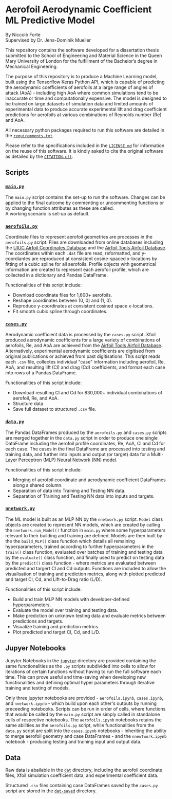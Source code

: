# Aerofoil Aerodynamic Coefficient ML Predictive Model

By Niccolò Forte  
Supervised by Dr. Jens-Dominik Mueller

This repository contains the software developed for a dissertation thesis submitted to the School of Engineering and 
Material Science in the Queen Mary University of London for the fulfillment of the Bachelor’s degree in Mechanical 
Engineering.

The purpose of this repository is to produce a Machine Learning model, built using the Tensorflow Keras Python API, 
which is capable of predicting the aerodynamic coefficients of aerofoils at a large range of angles of attack (AoA) - 
including high AoA where common simulations tend to be inaccurate or time and computationally expensive. The model is
designed to be trained on large datasets of simulation data and limited amounts of experimental data to produce accurate
experimental lift and drag coefficient predictions for aerofoils at various combinations of Reynolds number (Re) and AoA.

All necessary python packages required to run this software are detailed in the
[`requiremments.txt`](https://github.com/niccoforte/Aerofoil-Aerodynamic-Coefficients-ML-Predictive-Model/blob/main/requirements.txt).

Please refer to the specifications included in the 
[`LICENSE.md`](https://github.com/niccoforte/Aerofoil-Aerodynamic-Coefficients-ML-Predictive-Model/blob/main/LICENSE.md) 
for information on the reuse of this software. It is kindly asked to cite the original software as detailed by the 
[`CITATION.cff`](https://github.com/niccoforte/Aerofoil-Aerodynamic-Coefficients-ML-Predictive-Model/blob/main/CITATION.cff).

## Scripts

###  [`main.py`](https://github.com/niccoforte/Aerofoil-Aerodynamic-Coefficients-ML-Predictive-Model/blob/main/main.py)

The `main.py` script contains the set-up to run the software. Changes can be applied to the final outcome by commenting 
or uncommenting functions or by changing function attributes as these are called.  
A working scenario is set-up as default.

### [`aerofoils.py`](https://github.com/niccoforte/Aerofoil-Aerodynamic-Coefficients-ML-Predictive-Model/blob/main/aerofoils.py)

Coordinate files to represent aerofoil geometries are processes in the `aerofoils.py` script. Files are downloaded from 
online databases including the [UIUC Airfoil Coordinates Database](https://m-selig.ae.illinois.edu/ads/coord_database.html) 
and the [Airfoil Tools Airfoil Database](http://airfoiltools.com/search/airfoils). The coordinates within each `.dat` 
file are read, reformatted, and y-coordiantes are reproduced at consistent cosine-spaced x-locations by fitting of a 
cubic spline for all aerofoils. Profile objects with geometrical information are created to represent each aerofoil 
profile, which are collected in a dictionary and Pandas DataFrame.

Functionalities of this script include:
- Download coordinate files for 1,600+ aerofoils.
- Reshape coordinates between (0, 0) and (1, 0).
- Reproduce y-coordinates at consistent cosined space x-locations.
- Fit smooth cubic spline through coordinates.

###  [`cases.py`](https://github.com/niccoforte/Aerofoil-Aerodynamic-Coefficients-ML-Predictive-Model/blob/main/cases.py)

Aerodynamic coefficient data is processed by the `cases.py` script. Xfoil produced aerodynamic coefficients for a large 
variety of combinations of aerofoils, Re, and AoA are achieved from the 
[Airfoil Tools Airfoil Database](http://airfoiltools.com/search/airfoils). Alternatively, experimental aerodynamic 
coefficients are digitised from original publications or achieved from past digitisations. This script reads each 
`.csv` file, collectes individual "case" information including aerofoil, Re, AoA, and resulting lift (Cl) and drag (Cd)
coefficients, and format each case into rows of a Pandas DataFrame.

Functionalities of this script include:
- Download resulting Cl and Cd for 830,000+ individual combinations of aerofoil, Re, and AoA.
- Structure data.
- Save full dataset to structured `.csv` file.

###  [`data.py`](https://github.com/niccoforte/Aerofoil-Aerodynamic-Coefficients-ML-Predictive-Model/blob/main/data.py)

The Pandas DataFrames produced by the `aerofoils.py` and `cases.py` scripts are merged together in the `data.py` script
in order to produce one single DataFrame including the aerofoil profile coordinates, Re, AoA, Cl and Cd for each case. 
The cases in the final DataFrame are processed into testing and training data, and further into inputs and output (or 
target) data for a Multi-Layer Perceptron (MLP) Neural Network (NN) model.

Functionalities of this script include:
- Merging of aerofoil coordinate and aerodynamic coefficient DataFrames along a shared column.
- Separation of data into Training and Testing NN data.
- Separation of Training and Testing NN data into inputs and targets.

###  [`nnetwork.py`](https://github.com/niccoforte/Aerofoil-Aerodynamic-Coefficients-ML-Predictive-Model/blob/main/nnetwork.py)

The ML model is built as an MLP NN by the `nnetwork.py` script. `Model` class objects are created to represent NN 
models, which are created by calling the `nnetwork.run_Model()` function in `main.py` where some hyperparameters 
relevant to their building and training are defined. Models are then built by the the `build_MLP()` class function 
which details all remaining hyperparameters, trained according to further hyperparameters in the `train()` class 
function, evaluated over batches of training and testing data by the `evaluate()` class function, and finally used to 
predict on testing data by the `predict()` class function - where metrics are evaluated between predicted and targert 
Cl and Cd outputs. Functions are included to allow the visualisation of training and prediction metrics, along with 
plotted predicted and target Cl, Cd, and Lift-to-Drag ratio (L/D).

Functionalities of this script include:
- Build and train MLP NN models with developer-defined hyperparameters.
- Evaluate the model over training and testing data.
- Make prediction on unknown testing data and evaluate metrics between predictions and targets.
- Visualize training and prediction metrics.
- Plot predicted and target Cl, Cd, and L/D.


## Jupyer Notebooks

Jupyter Notebooks in the 
[`jupyter`](https://github.com/niccoforte/Aerofoil-Aerodynamic-Coefficients-ML-Predictive-Model/tree/main/jupyter) 
directory are provided containing the same functionalities as the `.py` scripts subdivided into cells to allow for 
iterations of certain functions without having to run the full software each time. This can prove useful and time-saving 
when developing new functionalities and defining optimal hyper parameters through iterative training and testing of 
models. 

Only three jupyter notebooks are provided - `aerofoils.ipynb`, `cases.ipynb`, and `nnetwork.ipynb` - which build 
upon each other's outputs by running preceeding notebooks. Scripts can be run in order of cells, where functions that 
would be called by the `main.py` script are simply called in standalone cells of respective notebooks. The 
`aerofoils.ipynb` notebooks retains the same abilities as the `aerofoils.py` script, while functionalities from the
`data.py` script are split into the `cases.ipynb` notebooks - inheriting the ability to merge aerofoil geometry and 
case DataFrames - and the `nnewtwork.ipynb` notebook - producing testing and training input and output data.


## Data

Raw data is abailable in the 
[`dat`](https://github.com/niccoforte/Aerofoil-Aerodynamic-Coefficients-ML-Predictive-Model/tree/main/dat) directory, 
including the aerofoil coordinate files, Xfoil simulation coefficient data, and experimental coefficient data.

Structured `.csv` files containing case DataFrames saved by the `cases.py` script are stored in the
[`dat-saved`](https://github.com/niccoforte/Aerofoil-Aerodynamic-Coefficients-ML-Predictive-Model/tree/main/dat-saved)
directory.
